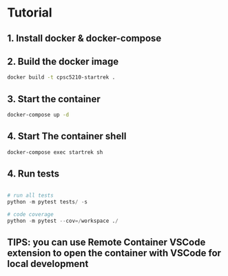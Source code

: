 # Tutorial

## 1. Install docker & docker-compose

## 2. Build the docker image

```bash
docker build -t cpsc5210-startrek .
```

## 3. Start the container

```bash
docker-compose up -d
```

## 4. Start The container shell

```bash
docker-compose exec startrek sh
```

## 4. Run tests

```python

# run all tests
python -m pytest tests/ -s

# code coverage
python -m pytest --cov=/workspace ./
```

## TIPS: you can use Remote Container VSCode extension to open the container with VSCode for local development
